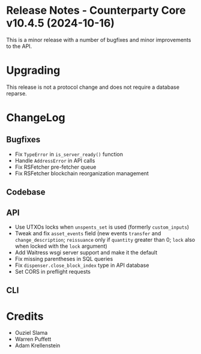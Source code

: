 # Release Notes - Counterparty Core v10.4.5 (2024-10-16)

This is a minor release with a number of bugfixes and minor improvements to the API.

# Upgrading

This release is not a protocol change and does not require a database reparse.

# ChangeLog

## Bugfixes

- Fix `TypeError` in `is_server_ready()` function
- Handle `AddressError` in API calls
- Fix RSFetcher pre-fetcher queue
- Fix RSFetcher blockchain reorganization management

## Codebase

## API

- Use UTXOs locks when `unspents_set` is used (formerly `custom_inputs`)
- Tweak and fix `asset_events` field (new events `transfer` and `change_description`; `reissuance` only if `quantity` greater than 0; `lock` also when locked with the `lock` argument)
- Add Waitress wsgi server support and make it the default
- Fix missing parentheses in SQL queries
- Fix `dispenser.close_block_index` type in API database
- Set CORS in preflight requests

## CLI



# Credits

* Ouziel Slama
* Warren Puffett
* Adam Krellenstein
